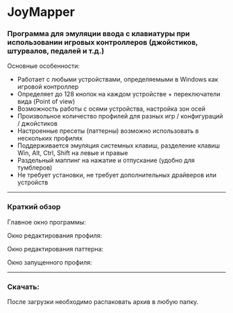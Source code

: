 # JoyMapper

### Программа для эмуляции ввода с клавиатуры при использовании игровых контроллеров (джойстиков, штурвалов, педалей и т.д.)

Основные особенности:
+ Работает с любыми устройствами, определяемыми в Windows как игровой контроллер
+ Определяет до 128 кнопок на каждом устройстве + переключатели вида (Point of view)
+ Возможность работы с осями устройства, настройка зон осей
+ Произвольное количество профилей для разных игр / конфигураций / джойстиков
+ Настроенные пресеты (паттерны) возможно использовать в нескольких профилях
+ Поддерживается эмуляция системных клавиш, разделение клавиш Win, Alt, Ctrl, Shift на левые и правые
+ Раздельный маппинг на нажатие и отпускание (удобно для тумблеров)
+ Не требует установки, не требует дополнительных драйверов или устройств

---

### Краткий обзор

Главное окно программы:

Окно редактирования профиля:

Окно редактирования паттерна:

Окно запущенного профиля:

---

### Скачать:

После загрузки необходимо распаковать архив в любую папку.
